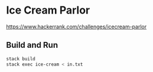 # Ice Cream Parlor

https://www.hackerrank.com/challenges/icecream-parlor

## Build and Run

```bash
stack build
stack exec ice-cream < in.txt
```
